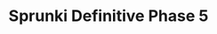 ---
slug: sprunki-definitive-phase-5
title: Sprunki Definitive Phase 5
description: "Sprunki Definitive Phase 5 is an exciting online game. Play for free directly in your browser!"
icon: /images/popular_mods/Sprunki Definitive Phase 5.png
url: https://wowtbc.net/sprunkin/definitive-phase5/index.html
previewImage: /images/popular_mods/Sprunki Definitive Phase 5.png
type: popular mods

# SEO配置
seo:
  title: "Sprunki Definitive Phase 5 - Play Free Online Game | Fun Browser Games"
  description: "Sprunki Definitive Phase 5 - Play this fun online game for free in your browser. No download required!"
  ogImage: "/images/popular_mods/Sprunki Definitive Phase 5.png"
  keywords: "sprunki-definitive-phase-5, online game, browser game, free game, popular mods game, play online"

videoUrls:
  - https://www.youtube.com/embed/example1
  - https://www.youtube.com/embed/example2

whyPlay:
  title: "Why Play Sprunki Definitive Phase 5?"
  items:
    - "Immersive Gameplay: Sprunki Definitive Phase 5 offers an engaging and immersive gaming experience that will keep you entertained for hours"
    - "Challenging Levels: Test your skills with increasingly difficult challenges and obstacles"
    - "Beautiful Graphics: Enjoy stunning visuals and smooth animations that bring the game world to life"
    - "Regular Updates: New content and features are added regularly to keep the game fresh and exciting"
    - "Free to Play: Experience all the fun without spending a penny"
    - "Community Features: Connect with other players, share strategies, and compete for high scores"
    - "Cross-Platform: Play on any device with a web browser, no downloads required"

features:
  title: "Key Features of Sprunki Definitive Phase 5"
  image: "/images/popular_mods/Sprunki Definitive Phase 5.png"
  items:
    - "Intuitive Controls: Easy to learn controls make Sprunki Definitive Phase 5 accessible for players of all skill levels"
    - "Multiple Game Modes: Enjoy various gameplay options that provide different challenges and experiences"
    - "Character Customization: Personalize your gaming experience with unique characters and items"
    - "Achievement System: Complete special tasks to earn rewards and recognition"
    - "Leaderboards: Compete with players worldwide and see who can achieve the highest scores"

characteristics:
  title: "Game Characteristics"
  image: "/images/popular_mods/Sprunki Definitive Phase 5.png"
  items:
    - "Genre: Popular mods game with elements of strategy and skill"
    - "Difficulty: Suitable for both casual gamers and those seeking a challenge"
    - "Play Time: Quick sessions or extended gameplay, depending on your preference"
    - "Art Style: Vibrant and engaging visuals that enhance the gaming experience"
    - "Sound Design: Immersive audio that complements the gameplay perfectly"

info: "Sprunki Definitive Phase 5 is an exciting online game that offers players a unique and engaging gaming experience. With its intuitive controls, stunning visuals, and challenging gameplay, Sprunki Definitive Phase 5 provides hours of entertainment for players of all ages and skill levels. Whether you're looking for a quick gaming session during a break or an extended play session, Sprunki Definitive Phase 5 delivers an immersive experience that will keep you coming back for more. The game features multiple levels of increasing difficulty, ensuring that players are constantly challenged as they progress. With regular updates adding new content and features, Sprunki Definitive Phase 5 remains fresh and exciting, providing endless entertainment options for its growing community of players."

howToPlayIntro: "Welcome to Sprunki Definitive Phase 5! This guide will walk you through the basics and help you master the game. Whether you're a beginner or looking to improve your skills, these tips and instructions will enhance your gaming experience."

howToPlaySteps:
  - title: "Getting Started"
    description: "Begin your Sprunki Definitive Phase 5 adventure by familiarizing yourself with the controls. Use your keyboard or mouse to navigate through the game interface. The tutorial will guide you through the basic mechanics and help you understand the objectives."
  - title: "Understanding the Objectives"
    description: "In Sprunki Definitive Phase 5, your main goal is to progress through levels by completing specific objectives. Each level presents unique challenges that require different strategies and approaches."
  - title: "Mastering the Controls"
    description: "Practice using the controls to improve your precision and reaction time. Sprunki Definitive Phase 5 requires quick reflexes and strategic thinking to overcome obstacles and defeat opponents."
  - title: "Utilizing Power-ups"
    description: "Collect power-ups throughout the game to enhance your abilities and overcome difficult challenges. Each power-up offers unique advantages that can be crucial for success."
  - title: "Developing Strategies"
    description: "As you progress in Sprunki Definitive Phase 5, develop effective strategies for different scenarios. Analyze patterns, anticipate challenges, and adapt your approach to maximize your performance."

faq:
  title: "Frequently Asked Questions about Sprunki Definitive Phase 5"
  items:
    - question: "Is Sprunki Definitive Phase 5 free to play?"
      answer: "Yes, Sprunki Definitive Phase 5 is completely free to play directly in your web browser. No downloads or purchases are required to enjoy the full game experience."
    - question: "Can I play Sprunki Definitive Phase 5 on mobile devices?"
      answer: "Yes, Sprunki Definitive Phase 5 is optimized for both desktop and mobile play. You can enjoy the game on any device with a web browser and internet connection."
    - question: "Are there any in-game purchases?"
      answer: "While Sprunki Definitive Phase 5 is free to play, there may be optional in-game purchases available for cosmetic items or additional features that don't affect core gameplay."
    - question: "How often is Sprunki Definitive Phase 5 updated?"
      answer: "The developers regularly update Sprunki Definitive Phase 5 with new content, features, and improvements based on player feedback and game performance."
    - question: "Can I play Sprunki Definitive Phase 5 offline?"
      answer: "Currently, Sprunki Definitive Phase 5 requires an internet connection to play as it's a browser-based online game."
    - question: "Is Sprunki Definitive Phase 5 suitable for children?"
      answer: "Yes, Sprunki Definitive Phase 5 is designed to be family-friendly and suitable for players of all ages."
    - question: "How do I report bugs or issues?"
      answer: "If you encounter any problems while playing Sprunki Definitive Phase 5, you can report them through the game's support page or contact the developers directly through their website."
    - question: "Still Have Questions?"
      answer: "If you have additional questions about Sprunki Definitive Phase 5 that aren't covered in this FAQ, please visit our support center or contact our customer service team for assistance."
---